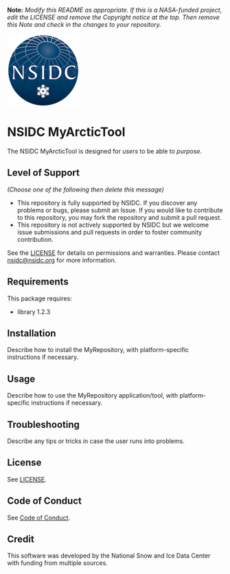 **Note:** _Modify this README as appropriate. If this is a NASA-funded project, edit the LICENSE and remove the Copyright notice at the top. Then remove this Note and check in the changes to your repository._

![NSIDC logo](/images/NSIDC_logo_2018_poster-1.png)


# NSIDC MyArcticTool

The NSIDC MyArcticTool is designed for _users_ to be able to _purpose_.

## Level of Support

_(Choose one of the following then delete this message)_

* This repository is fully supported by NSIDC. If you discover any problems or bugs, please submit an Issue. If you would like to contribute to this repository, you may fork the repository and submit a pull request. 
* This repository is not actively supported by NSIDC but we welcome issue submissions and pull requests in order to foster community contribution.

See the [LICENSE](LICENSE) for details on permissions and warranties. Please contact nsidc@nsidc.org for more information.

## Requirements

This package requires:
* library 1.2.3

## Installation

Describe how to install the MyRepository, with platform-specific instructions if necessary.

## Usage

Describe how to use the MyRepository application/tool, with platform-specific instructions if necessary.

## Troubleshooting

Describe any tips or tricks in case the user runs into problems.

## License

See [LICENSE](LICENSE).

## Code of Conduct

See [Code of Conduct](CODE_OF_CONDUCT.md).

## Credit

This software was developed by the National Snow and Ice Data Center with funding from multiple sources.

